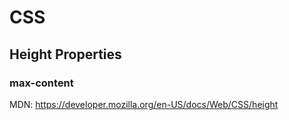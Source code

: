 # CSS

## Height Properties


### max-content

MDN: <https://developer.mozilla.org/en-US/docs/Web/CSS/height>





